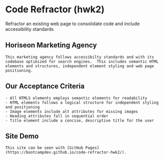 # Code Refractor (hwk2)
Refractor an existing web page to consolidate code and include accessibility standards

## Horiseon Marketing Agency

```
This marketing agency follows accessibilty standards and with its codebase optimized for search engines.  This includes semantic HTML elements and structures, independent element styling and web page positioning.
```

## Our Acceptance Criteria

```
- All HTMLS elements employs semantic elements for readability
- HTML elements follows a logical structure for independent styling and positioning
- Image elements include alt attributes for missing images
- Heading attributes fall in sequential order
- Title element include a concise, descriptive title for the user
```

## Site Demo

```
This site can be seen with [GitHub Pages] (https://bootcampdev.github.io/code-refractor-hwk2/).
```
